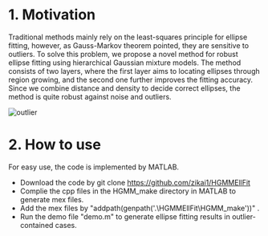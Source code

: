 # 1. Motivation
Traditional methods mainly rely on the least-squares principle for ellipse fitting, however, as Gauss-Markov theorem pointed, they are sensitive to outliers. To solve this problem, we propose a novel method for robust ellipse fitting using hierarchical Gaussian mixture models. The method consists of two layers, where the first layer aims to locating ellipses through region growing, and the second one further improves the fitting accuracy. Since we combine distance and density to decide correct ellipses, the method is quite robust against noise and outliers. 

![outlier](https://github.com/zikai1/HGMMEllFit/blob/main/outlier.png)

# 2. How to use
For easy use, the code is implemented by MATLAB. 
- Download the code by 
git clone https://github.com/zikai1/HGMMEllFit
- Complie the cpp files in the HGMM_make directory in MATLAB to generate mex files. 
- Add the mex files by "addpath(genpath('.\HGMMEllFit\HGMM_make'))" .
- Run the demo file "demo.m" to generate ellipse fitting results in outlier-contained cases.

